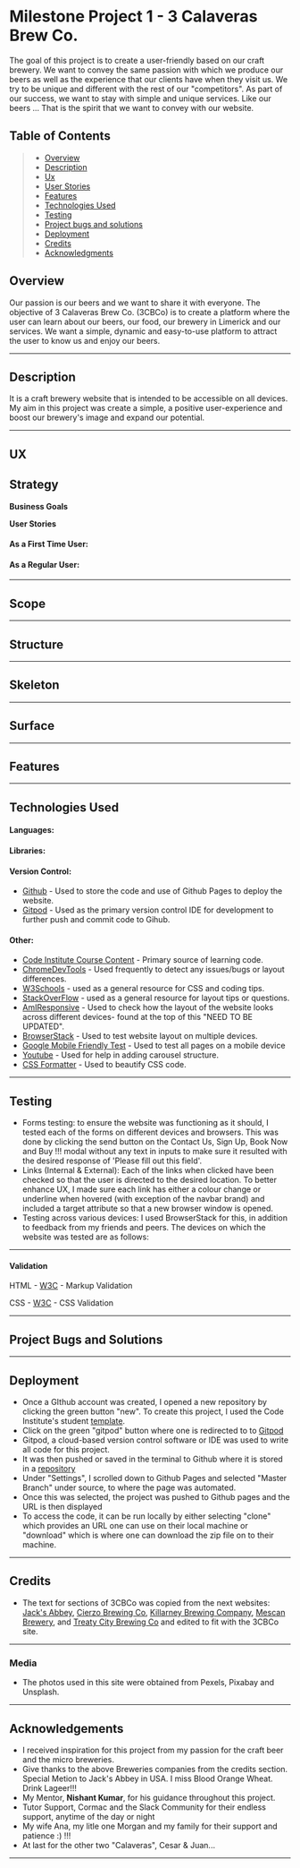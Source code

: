 

# Milestone Project 1 - 3 Calaveras Brew Co.

The goal of this project is to create a user-friendly based on our craft brewery. We want to convey the same passion with which we produce our beers as well as the experience that our clients have when they visit us.
We try to be unique and different with the rest of our "competitors". As part of our success, we want to stay with simple and unique services.
Like our beers ... That is the spirit that we want to convey with our website.

## Table of Contents
> - [Overview](#overview)
> - [Description](#description)
> - [Ux](#ux)
> - [User Stories](#user-stories)
> - [Features](#features)
> - [Technologies Used](#technologies-used)
> - [Testing](#testing)
> - [Project bugs and solutions](#Project-bugs-and-solutions)
> - [Deployment](#deployment)
> - [Credits](#credits)
> - [Acknowledgments](#Acknowledgements)

## Overview

Our passion is our beers and we want to share it with everyone. The objective of 3 Calaveras Brew Co. (3CBCo) is to create a platform where the user can learn about our beers, our food, our brewery in Limerick and our services. We want a simple, dynamic and easy-to-use platform to attract the user to know us and enjoy our beers.

--------

## Description

It is a craft brewery website that is intended to be accessible on all devices. My aim in this project was create a simple, a positive user-experience and boost our brewery's image and expand our potential.

--------

## UX  


## Strategy


**Business Goals**

**User Stories**

#### As a First Time User:

#### As a Regular User: 

--------
## Scope

--------
## Structure

--------
## Skeleton

--------
## Surface


--------
## Features


--------
## Technologies Used

#### Languages:


#### Libraries:


#### Version Control:

- [Github](https://github.com/) - Used to store the code and use of Github Pages to deploy the website. 
- [Gitpod](https://gitpod.io/) - Used as the primary version control IDE for development to further push and commit code to Gihub.

#### Other:

- [Code Institute Course Content](https://courses.codeinstitute.net/) - Primary source of learning code.
- [ChromeDevTools](https://developers.google.com/web/tools/chrome-devtools) - Used frequently to detect any issues/bugs or layout differences.
- [W3Schools](https://www.w3schools.com/) - used as a general resource for CSS and coding tips.
- [StackOverFlow](https://stackoverflow.com/) - used as a general resource for layout tips or questions.
- [AmIResponsive](http://ami.responsivedesign.is/) - Used to check how the layout of the website looks across different devices- found at the top of this "NEED TO BE UPDATED". 
- [BrowserStack](https://www.browserstack.com/) - Used to test website layout on multiple devices.
- [Google Mobile Friendly Test](https://search.google.com/test/mobile-friendly) - Used to test all pages on a mobile device
- [Youtube](https://www.youtube.com/) - Used for help in adding carousel structure.
- [CSS Formatter](https://www.cleancss.com/css-beautify/) - Used to beautify CSS code.

--------
## Testing

- Forms testing: to ensure the website was functioning as it should, I tested each of the forms on different devices and browsers. This was done by clicking the send button on the Contact Us, Sign Up, Book Now and Buy !!!  modal without any text in inputs to make sure it resulted with the desired response of 'Please fill out this field'.
- Links (Internal & External): Each of the links when clicked have been checked so that the user is directed to the desired location. To better enhance UX, I made sure each link has either a colour change or underline when hovered (with exception of the navbar brand) and included a target attribute so that a new browser window is opened. 
- Testing across various devices: I used BrowserStack for this, in addition to feedback from my friends and peers. The devices on which the website was tested are as follows:

--------
#### Validation

HTML - [W3C](https://validator.w3.org/) - Markup Validation


CSS - [W3C](https://jigsaw.w3.org/css-validator/) - CSS Validation

--------
## Project Bugs and Solutions


--------
## Deployment

- Once a GIthub account was created, I opened a new repository by clicking the green button "new". To create this project, I used the Code Institute's student [template](https://github.com/Code-Institute-Org/gitpod-full-template).
- Click on the green "gitpod" button where one is redirected to to [Gitpod](https://gitpod.io/)
- Gitpod, a cloud-based version control software or IDE was used to write all code for this project.
- It was then pushed or saved in the terminal to Github where it is stored in a [repository](https://github.com/ajba1973/ms1-3cbco/)
- Under "Settings", I scrolled down to Github Pages and selected "Master Branch" under source, to where the page was automated.
- Once this was selected, the project was pushed to Github pages and the URL is then displayed
- To access the code, it can be run locally by either selecting "clone" which provides an URL one can use on their local machine or "download" which is where one can download the zip file on to their machine.

--------
## Credits

- The text for sections of 3CBCo was copied from the next websites: 
    [Jack's Abbey](https://jacksabby.com/), 
    [Cierzo Brewing Co](https://cierzobrewing.com/en/), 
    [Killarney Brewing Company](https://www.killarneybrewing.com/#tabs-story),
    [Mescan Brewery](https://www.mescanbrewery.com/), and 
    [Treaty City Brewing Co](https://treatycitybrewery.ie/) 
    and edited to fit with the 3CBCo site.

--------
### Media

- The photos used in this site were obtained from Pexels, Pixabay and Unsplash.

--------
## Acknowledgements

- I received inspiration for this project from my passion for the craft beer and the micro breweries.
- Give thanks to the above Breweries companies from the credits section. Special Metion to Jack's Abbey in USA. I miss Blood Orange Wheat. Drink Lageer!!!   
- My Mentor, **Nishant Kumar**, for his guidance throughout this project.
- Tutor Support, Cormac and the Slack Community for their endless support, anytime of the day or night
- My wife Ana, my litle one Morgan and my family for their support and patience  :) !!!
- At last for the other two "Calaveras", Cesar & Juan...

--------